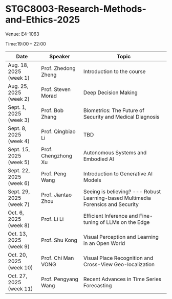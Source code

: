 # STGC8003-Research-Methods-and-Ethics-2025

Venue: E4-1063  

Time:19:00 – 22:00

| Date                     | Speaker              | Topic                                                  |
|--------------------------|----------------------|--------------------------------------------------------|
| Aug. 18, 2025 (week 1)   | Prof. Zhedong Zheng  | Introduction to the course                             |
| Aug. 25, 2025 (week 2)   | Prof. Steven Morad   | Deep Decision Making                                   |
| Sept. 1, 2025 (week 3)   | Prof. Bob Zhang      | Biometrics: The Future of Security and Medical Diagnosis                                                    |
| Sept. 8, 2025 (week 4)   | Prof. Qingbiao Li    | TBD                                                    |
| Sept. 15, 2025 (week 5)  | Prof. Chengzhong Xu  | Autonomous Systems and Embodied AI                                                    |
| Sept. 22, 2025 (week 6)  | Prof. Peng Wang      | Introduction to Generative AI Models                                                    |
| Sept. 29, 2025 (week 7)  | Prof. Jiantao Zhou   | Seeing is believing? --- Robust Learning-based Multimedia Forensics and Security |
| Oct. 6, 2025 (week 8)    | Prof. Li Li          | Efficient Inference and Fine-tuning of LLMs on the Edge                                                   |
| Oct. 13, 2025 (week 9)   | Prof. Shu Kong       | Visual Perception and Learning in an Open World        |
| Oct. 20, 2025 (week 10)  | Prof. Chi Man VONG   | Visual Place Recognition and Cross-View Geo-localization |
| Oct. 27, 2025 (week 11)  | Prof. Pengyang Wang  | Recent Advances in Time Series Forecasting         |
